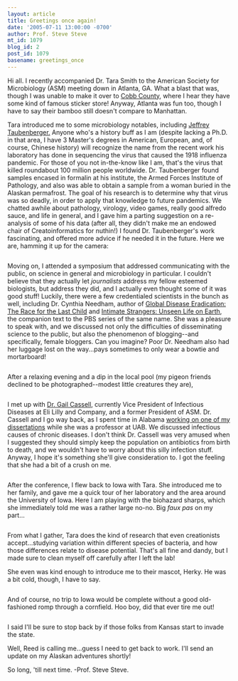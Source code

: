 ```yaml
---
layout: article
title: Greetings once again!
date: '2005-07-11 13:00:00 -0700'
author: Prof. Steve Steve
mt_id: 1079
blog_id: 2
post_id: 1079
basename: greetings_once
---
```

Hi all.  I recently accompanied Dr. Tara Smith to the American Society for Microbiology (ASM) meeting down in Atlanta, GA.  What a blast that was, though I was unable to make it over to [Cobb County](http://www.pandasthumb.org/pt-archives/000987.html), where I hear they have some kind of famous sticker store!  Anyway, Atlanta was fun too, though I have to say their bamboo still doesn't compare to Manhattan.

Tara introduced me to some microbiology notables, including [Jeffrey Taubenberger.](http://www.microbeworld.org/htm/aboutmicro/what_m_do/profiles/taubenberger.htm)  Anyone who's a history buff as I am (despite lacking a Ph.D. in that area, I have 3 Master's degrees in American, European, and, of course, Chinese history) will recognize the name from the recent work his laboratory has done in sequencing the virus that caused the 1918 influenza pandemic.  For those of you not in-the-know like I am, that's the virus that killed roundabout 100 million people worldwide.  Dr. Taubenberger found samples encased in formalin at his institute, the Armed Forces Institute of Pathology, and also was able to obtain a sample from a woman buried in the Alaskan permafrost.  The goal of his research is to determine why that virus was so deadly, in order to apply that knowledge to future pandemics.  We chatted awhile about pathology, virology, video games, really good alfredo sauce, and life in general, and I gave him a parting suggestion on a re-analysis of some of his data (after all, they didn't make me an endowed chair of Creatoinformatics for nuthin!)  I found Dr. Taubenberger's work fascinating, and offered more advice if he needed it in the future.  Here we are, hamming it up for the camera:

<img src="http://www.pandasthumb.org/archives/stevesteve/iowa/taubenbarger.jpg" alt="" />

Moving on, I attended a symposium that addressed communicating with the public, on science in general and microbiology in particular.  I couldn't believe that they actually let _journalists_ address my fellow esteemed biologists, but address they did, and I actually even thought some of it was good stuff!  Luckily, there were a few credentialed scientists in the bunch as well, including  Dr. Cynthia Needham, author of [Global Disease Eradication: The Race for the Last Child](http://www.amazon.com/exec/obidos/tg/detail/-/1555812252/qid=1118779957/sr=1-1/ref=sr_1_1/104-2526576-4208759?v=glance&amp;s=books) and [Intimate Strangers: Unseen Life on Earth](http://www.amazon.com/exec/obidos/tg/detail/-/1555811639/qid=1118779981/sr=1-1/ref=sr_1_1/104-2526576-4208759?v=glance&amp;s=books), the companion text to the PBS series of the same name.   She was a pleasure to speak with, and we discussed not only the difficulties of disseminating science to the public, but also the phenomenon of blogging--and specifically, female bloggers.  Can you imagine?    Poor Dr. Needham also had her luggage lost on the way...pays sometimes to only wear a bowtie and mortarboard! 

<img src="http://www.pandasthumb.org/archives/stevesteve/iowa/needham.jpg" alt="" />

After a relaxing evening and a dip in the local pool (my pigeon friends declined to be photographed--modest little creatures they are), 

<img src="http://www.pandasthumb.org/archives/stevesteve/iowa/fountain.jpg" alt="" />

I met up with [Dr. Gail Cassell](http://www7.nationalacademies.org/sbir/GCassellBio.html), currently Vice President of Infectious Diseases at Eli Lilly and Company, and a former President of ASM.  Dr. Cassell and I go way back, as I spent time in Alabama [working on one of my dissertations](http://www.pandasthumb.org/pt-archives/000913.html#comments) while she was a professor at UAB.  We discussed infectious causes of chronic diseases.  I don't think Dr. Cassell was very amused when I suggested they should simply keep the population on antibiotics from birth to death, and we wouldn't have to worry about this silly infection stuff.  Anyway, I hope it's something she'll give consideration to.  I got the feeling that she had a bit of a crush on me.  

<img src="http://www.pandasthumb.org/archives/stevesteve/iowa/cassell.jpg" alt="" />

After the conference, I flew back to Iowa with Tara.  She introduced me to her family, and gave me a quick tour of her laboratory and the area around the University of Iowa.   Here I am playing with the biohazard sharps, which she immediately told me was a rather large no-no.  Big _faux pas_ on my part...

<img src="http://www.pandasthumb.org/archives/stevesteve/iowa/biohazard.jpg" alt="" />

From what I gather, Tara does the kind of research that even creationists accept...studying variation within different species of bacteria, and how those differences relate to disease potential.  That's all fine and dandy, but I made sure to clean myself off carefully after I left the lab!  

She even was kind enough to introduce me to their mascot, Herky.  He was a bit cold, though, I have to say.  

<img src="http://www.pandasthumb.org/archives/stevesteve/iowa/herky.jpg" alt="" />

And of course, no trip to Iowa would be complete without a good old-fashioned romp through a cornfield.  Hoo boy, did that ever tire me out!

<img src="http://www.pandasthumb.org/archives/stevesteve/iowa/corn.jpg" alt="" />

I said I'll be sure to stop back by if those folks from Kansas start to invade the state.  

Well, Reed is calling me...guess I need to get back to work.  I'll send an update on my Alaskan adventures shortly!

So long, 'till next time.
-Prof. Steve Steve.
